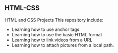 ## HTML-CSS
HTML and CSS Projects
This repository include: <br>
* Learning how to use anchor tags
* Learning how to use the basic HTML format
* Learning how to link videos from a URL
* Learning how to attach pictures from a local path.
